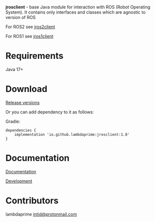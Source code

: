 **jrosclient** - base Java module for interaction with ROS (Robot Operating System). It contains only interfaces and classes which are agnostic to version of ROS

For ROS2 see [jros2client](https://github.com/lambdaprime/jros2client)

For ROS1 see [jros1client](https://github.com/lambdaprime/jros1client)

# Requirements

Java 17+

# Download

[Release versions](https://github.com/lambdaprime/jrosclient/releases)

Or you can add dependency to it as follows:

Gradle:

```
dependencies {
    implementation 'io.github.lambdaprime:jrosclient:1.0'
}
```

# Documentation

[Documentation](http://portal2.atwebpages.com/jrosclient)

[Development](DEVELOPMENT.md)

# Contributors

lambdaprime <intid@protonmail.com>

